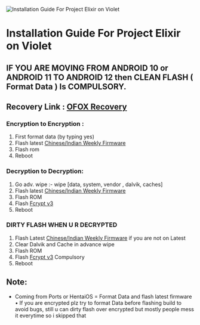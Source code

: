 ![Installation Guide For Project Elixir on Violet](https://i.imgur.com/5PIB1RV.jpg "Installation")

# Installation Guide For Project Elixir on Violet

## IF YOU ARE MOVING FROM ANDROID 10 or ANDROID 11 TO ANDROID 12 then CLEAN FLASH ( Format Data ) Is COMPULSORY.

## Recovery Link : [OFOX Recovery](https://violet.nipin-joker.workers.dev/0:/Violet/release/OrangeFox-Unofficial-violet.zip)

### Encryption to Encryption : 
1. First format data (by typing yes)
2. Flash latest [Chinese/Indian Weekly Firmware](https://xiaomifirmwareupdater.com/firmware/violet/)
3. Flash rom 
4. Reboot

### Decryption to Decryption: 
1. Go adv. wipe :- wipe [data, system, vendor , dalvik, caches]
2. Flash latest [Chinese/Indian Weekly Firmware](https://xiaomifirmwareupdater.com/firmware/violet/)
3. Flash ROM
4. Flash [Fcrypt v3](https://drive.google.com/file/d/1n8gH7gh9yBLP6OpRGbjQ3PvJv8PZxMnF/view?usp=sharing)
5. Reboot

### DIRTY FLASH WHEN U R DECRYPTED 
1. Flash Latest [Chinese/Indian Weekly Firmware](https://xiaomifirmwareupdater.com/firmware/violet/) if you are not on Latest 
2. Clear Dalvik and Cache in advance wipe
3. Flash ROM
4. Flash [Fcrypt v3](https://drive.google.com/file/d/1n8gH7gh9yBLP6OpRGbjQ3PvJv8PZxMnF/view?usp=sharing) Compulsory
5. Reboot

## Note: 
* Coming from Ports or HentaiOS = Format Data and flash latest firmware
• If you are encrypted plz try to format Data before flashing build to avoid bugs, still u can dirty flash over encrypted but mostly people mess it everytime so i skipped that
